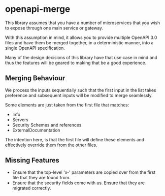 # openapi-merge

This library assumes that you have a number of microservices that you wish to expose through one main service or gateway.

With this assumption in mind, it allows you to provide multiple OpenAPI 3.0 files and have them be merged together, in a 
deterministic manner, into a single OpenAPI specification.

Many of the design decisions of this library have that use case in mind and thus the features will be geared to making that
be a good experience.

## Merging Behaviour

We process the inputs sequentially such that the first input in the list takes preference and subsequent inputs will be 
modified to merge seamlessly.

Some elements are just taken from the first file that matches:

 - Info
 - Servers
 - Security Schemes and references
 - ExternalDocumentation

The intention here, is that the first file will define these elements and effectively override them from the other files.

## Missing Features

 * Ensure that the top-level 'x-' parameters are copied over from the first file that they are found from.
 * Ensure that the security fields come with us. Ensure that they are migrated correctly.
